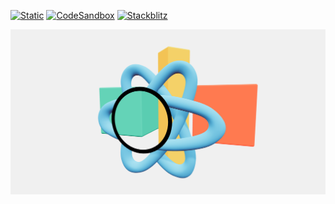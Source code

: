 [![Static](https://img.shields.io/badge/demo-%23646CFF.svg?logo=html5&logoColor=white)](https://pmndrs.github.io/examples/inverted-stencil-buffer)
[![CodeSandbox](https://img.shields.io/badge/codesandbox-040404?logo=codesandbox&logoColor=DBDBDB)](https://codesandbox.io/s/github/pmndrs/examples/tree/main/apps/inverted-stencil-buffer)
[![Stackblitz](https://img.shields.io/badge/stackblitz-fff?logo=Stackblitz&logoColor=1389FD)](https://stackblitz.com/github/pmndrs/examples/tree/main/apps/inverted-stencil-buffer)

![](thumbnail.png)

